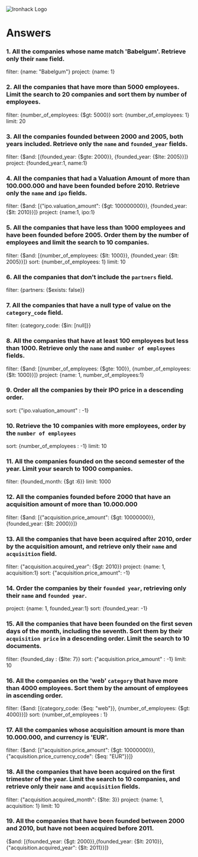 ![Ironhack Logo](https://i.imgur.com/1QgrNNw.png)

# Answers

### 1. All the companies whose name match 'Babelgum'. Retrieve only their `name` field.

filter: {name: "Babelgum"}
project: {name: 1}

### 2. All the companies that have more than 5000 employees. Limit the search to 20 companies and sort them by **number of employees**.

filter: {number_of_employees: {$gt: 5000}}
sort: {number_of_employees: 1}
limit: 20

### 3. All the companies founded between 2000 and 2005, both years included. Retrieve only the `name` and `founded_year` fields.
filter: {$and: [{founded_year: {$gte: 2000}}, {founded_year: {$lte: 2005}}]}
project: {founded_year:1, name:1}


### 4. All the companies that had a Valuation Amount of more than 100.000.000 and have been founded before 2010. Retrieve only the `name` and `ipo` fields.
filter: {$and: [{"ipo.valuation_amount": {$gt: 100000000}}, {founded_year: {$lt: 2010}}]}
project: {name:1, ipo:1}


### 5. All the companies that have less than 1000 employees and have been founded before 2005. Order them by the number of employees and limit the search to 10 companies.
filter: {$and: [{number_of_employees: {$lt: 1000}}, {founded_year: {$lt: 2005}}]}
sort: {number_of_employees: 1}
limit: 10


### 6. All the companies that don't include the `partners` field.
filter: {partners: {$exists: false}}


### 7. All the companies that have a null type of value on the `category_code` field.
filter: {category_code: {$in: [null]}}


### 8. All the companies that have at least 100 employees but less than 1000. Retrieve only the `name` and `number of employees` fields.
filter: {$and: [{number_of_employees: {$gte: 100}}, {number_of_employees: {$lt: 1000}}]}
project: {name: 1, number_of_employees:1}


### 9. Order all the companies by their IPO price in a descending order.
sort: {"ipo.valuation_amount" : -1}


### 10. Retrieve the 10 companies with more employees, order by the `number of employees`

sort: {number_of_employees : -1}
limit: 10

### 11. All the companies founded on the second semester of the year. Limit your search to 1000 companies.
filter: {founded_month: {$gt :6}}
limit: 1000


<!-- ### 12. All the companies that have been 'deadpooled' after the third year. -->



### 12. All the companies founded before 2000 that have an acquisition amount of more than 10.000.000

filter: {$and: [{"acquisition.price_amount": {$gt: 10000000}}, {founded_year: {$lt: 2000}}]}

### 13. All the companies that have been acquired after 2010, order by the acquisition amount, and retrieve only their `name` and `acquisition` field.

filter: {"acquisition.acquired_year": {$gt: 2010}}
project: {name: 1, acquisition:1}
sort: {"acquisition.price_amount": -1} 
<!-- I choose to order by descending order because it makes more sense -->

### 14. Order the companies by their `founded year`, retrieving only their `name` and `founded year`.
project: {name: 1, founded_year:1}
sort: {founded_year: -1}
<!-- I choose to order by descending order because it makes more sense -->

### 15. All the companies that have been founded on the first seven days of the month, including the seventh. Sort them by their `acquisition price` in a descending order. Limit the search to 10 documents.
filter: {founded_day : {$lte: 7}}
sort: {"acquisition.price_amount" : -1}
limit: 10


### 16. All the companies on the 'web' `category` that have more than 4000 employees. Sort them by the amount of employees in ascending order.
filter: {$and: [{category_code: {$eq: "web"}}, {number_of_employees: {$gt: 4000}}]}
sort: {number_of_employees : 1}


### 17. All the companies whose acquisition amount is more than 10.000.000, and currency is 'EUR'.
filter: {$and: [{"acquisition.price_amount": {$gt: 10000000}}, {"acquisition.price_currency_code": {$eq: "EUR"}}]}

### 18. All the companies that have been acquired on the first trimester of the year. Limit the search to 10 companies, and retrieve only their `name` and `acquisition` fields.
filter: {"acquisition.acquired_month": {$lte: 3}}
project: {name: 1, acquisition: 1}
limit: 10


### 19. All the companies that have been founded between 2000 and 2010, but have not been acquired before 2011.

{$and: [{founded_year: {$gt: 2000}},{founded_year: {$lt: 2010}},{"acquisition.acquired_year": {$lt: 2011}}]}